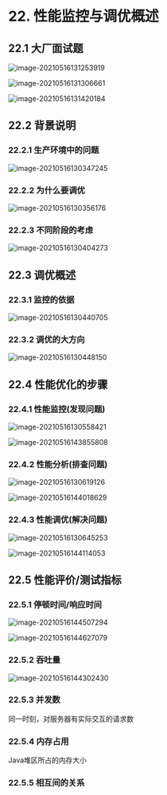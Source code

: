 # 22. 性能监控与调优概述

## 22.1 大厂面试题

![image-20210516131253919](images/image-20210516131253919.png)

![image-20210516131306661](images/image-20210516131306661.png)

![image-20210516131420184](images/image-20210516131420184.png)





## 22.2 背景说明



### 22.2.1 生产环境中的问题

![image-20210516130347245](images/image-20210516130347245.png)

### 22.2.2 为什么要调优

![image-20210516130356176](images/image-20210516130356176.png)

### 22.2.3 不同阶段的考虑

![image-20210516130404273](images/image-20210516130404273.png)

## 22.3 调优概述

### 22.3.1 监控的依据

![image-20210516130440705](images/image-20210516130440705.png)

### 22.3.2 调优的大方向

![image-20210516130448150](images/image-20210516130448150.png)



## 22.4 性能优化的步骤

### 22.4.1 性能监控(发现问题)

![image-20210516130558421](images/image-20210516130558421.png)

![image-20210516143855808](images/image-20210516143855808.png)



### 22.4.2 性能分析(排查问题)

![image-20210516130619126](images/image-20210516130619126.png)

![image-20210516144018629](images/image-20210516144018629.png)





### 22.4.3 性能调优(解决问题)

![image-20210516130645253](images/image-20210516130645253.png)

![image-20210516144114053](images/image-20210516144114053.png)



## 22.5 性能评价/测试指标

### 22.5.1 停顿时间/响应时间

![image-20210516144507294](images/image-20210516144507294.png)

![image-20210516144627079](images/image-20210516144627079.png)





### 22.5.2 吞吐量

![image-20210516144302430](images/image-20210516144302430.png)





### 22.5.3 并发数

同一时刻，对服务器有实际交互的请求数

### 22.5.4 内存占用

Java堆区所占的内存大小



### 22.5.5 相互间的关系

